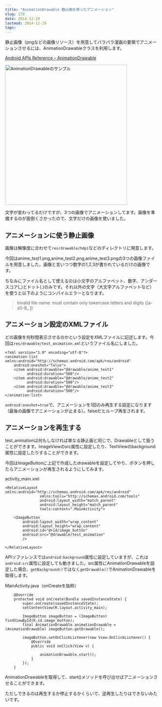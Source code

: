 ```yaml
---
title: "AnimationDrawable 静止画を使ったアニメーション"
slug: 170
date: 2014-12-29
lastmod: 2014-12-29
tags: 
---
```


静止画像（pngなどの画像リソース）を用意してパラパラ漫画の要領でアニメーションさせるには、AnimationDrawableクラスを利用します。

<a href="http://developer.android.com/reference/android/graphics/drawable/AnimationDrawable.html">Android APIs Reference &#8211; AnimationDrawable</a>

<img src="https://android.gcreate.jp/wp-content/uploads/2014/12/24ee559b81887e42094def634c0c007e.gif" alt="AnimationDrawableのサンプル" title="AnimationDrawableのサンプル.gif" border="0" width="402" height="460" />

文字が変わってるだけですが、3つの画像でアニメーションしてます。画像を準備するのが面倒くさかったので、文字だけの画像を使いました。


## アニメーションに使う静止画像


画像は解像度に合わせて`res/drawable/hdpi`などのディレクトリに用意します。

今回はanime_test1.png,anime_test2.png,anime_test3.pngの3つの画像ファイルを用意しました。画像と言いつつ数字の1,2,3が書かれているだけの画像です。

ちなみにファイル名として使えるのは小文字のアルファベット、数字、アンダースコア(_)とドット(.)のみです。それ以外の文字（大文字アルファベットなど）を使うと以下のようにコンパイルエラーとなります。

<blockquote>
  Invalid file name: must contain only lowercase letters and digits ([a-z0-9_.])

</blockquote>

## アニメーション設定のXMLファイル


どの画像を何秒間表示させるのかという設定をXMLファイルに記述します。今回は`res/drawable/test_animation.xml`というファイル名にしました。


```
<?xml version="1.0" encoding="utf-8"?>
<animation-list xmlns:android="http://schemas.android.com/apk/res/android"
    android:oneshot="false">
    <item android:drawable="@drawable/anime_test1"
          android:duration="500"/>
    <item android:drawable="@drawable/anime_test2"
          android:duration="500"/>
    <item android:drawable="@drawable/anime_test3"
          android:duration="500"/>
</animation-list>
```

`android:oneshot=true`で、アニメーションを1回のみ再生する設定になります（最後の画像でアニメーションが止まる）。falseだとループ再生されます。


## アニメーションを再生する


test_animationは何もしなければ単なる静止画と同じで、Drawableとして扱うことができます。ImageViewのsrc属性に設定したり、TextViewのbackground属性に設定したりすることができます。

今回はImageButtonに上記で作成したdrawableを設定してやり、ボタンを押したらアニメーションが再生されるようにしてみます。

activity_main.xml


```
<RelativeLayout xmlns:android="http://schemas.android.com/apk/res/android"
                xmlns:tools="http://schemas.android.com/tools"
                android:layout_width="match_parent"
                android:layout_height="match_parent"
                tools:context=".MainActivity">

    <ImageButton
        android:layout_width="wrap_content"
        android:layout_height="wrap_content"
        android:id="@+id/image_button"
        android:src="@drawable/test_animation"
        />

</RelativeLayout>
```

APIリファレンスでは`android:background`属性に設定していますが、これは`android:src`属性に設定しても動きました。src属性にAnimationDrawableを設定した場合、`getBackground()`ではなく`getDrawable()`でAnimationDrawableを取得します。

MainActivity.java（onCreateを抜粋）


```
    @Override
    protected void onCreate(Bundle savedInstanceState) {
        super.onCreate(savedInstanceState);
        setContentView(R.layout.activity_main);

        ImageButton imageButton = (ImageButton) findViewById(R.id.image_button);
        final AnimationDrawable animationDrawable = (AnimationDrawable) imageButton.getDrawable();

        imageButton.setOnClickListener(new View.OnClickListener() {
            @Override
            public void onClick(View v) {

                animationDrawable.start();
            }
        });
    }
```

AnimationDrawableを取得して、start()メソッドを呼び出せばアニメーションさせることができます。

ただしできるのは再生するか停止するかくらいで、逆再生したりはできないみたいです。


  